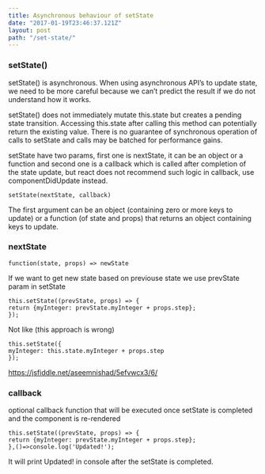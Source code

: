 ```yaml
---
title: Asynchronous behaviour of setState 
date: "2017-01-19T23:46:37.121Z"
layout: post
path: "/set-state/"
---
```


### setState()


setState() is asynchronous. When using asynchronous API’s to update state, we need to be more careful because we can’t predict the result if we do not understand how it works.

setState() does not immediately mutate this.state but creates a pending state transition. Accessing this.state after calling this method can potentially return the existing value.
There is no guarantee of synchronous operation of calls to setState and calls may be batched for performance gains.

setState have two params, first one is nextState, it can be an object or a function and second one is a callback which is called after completion of the state update, but react does not recommend such logic in callback, use componentDidUpdate instead.
```
setState(nextState, callback)
```
The first argument can be an object (containing zero or more keys to update) or a function (of state and props) that returns an object containing keys to update.
### nextState
```
function(state, props) => newState
```
If we want to get new state based on previouse state we use prevState param in setState
```
this.setState((prevState, props) => {
return {myInteger: prevState.myInteger + props.step};
});
```
Not like (this approach is wrong)
```
this.setState({
myInteger: this.state.myInteger + props.step
});
```
https://jsfiddle.net/aseemnishad/5efvwcx3/6/

### callback
optional callback function that will be executed once setState is completed and the component is re-rendered
```
this.setState((prevState, props) => {
return {myInteger: prevState.myInteger + props.step};
},()=>console.log('Updated!');
```
It will print Updated! in console after the setState is completed.